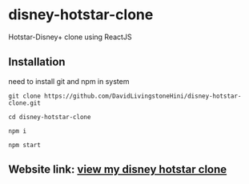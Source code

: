 # disney-hotstar-clone

Hotstar-Disney+ clone using ReactJS

## Installation

need to install git and npm in system

```
git clone https://github.com/DavidLivingstoneHini/disney-hotstar-clone.git

cd disney-hotstar-clone

npm i

npm start

```
## Website link: [view my disney hotstar clone](https://dreamy-livingstone-e94188.netlify.app/)
